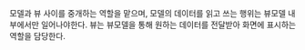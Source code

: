 모델과 뷰 사이를 중개하는 역할을 맡으며, 모델의 데이터를 읽고 쓰는 행위는 뷰모델 내부에서만 일어나야한다. 뷰는 뷰모델을 통해 원하는 데이터를 전달받아 화면에 표시하는 역할을 담당한다.